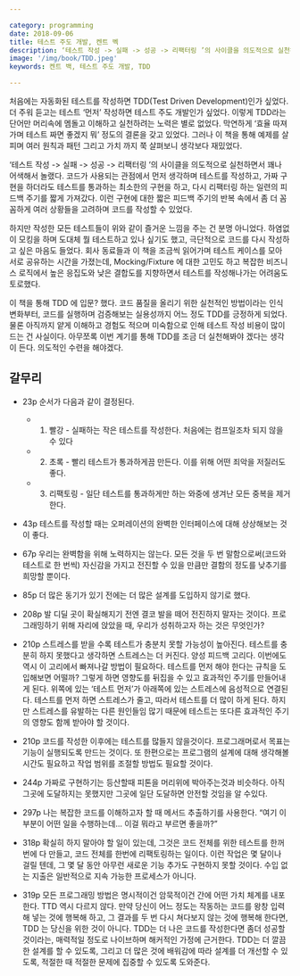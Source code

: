 ```yaml
---

category: programming
date: 2018-09-06
title: 테스트 주도 개발, 켄트 벡
description: ‘테스트 작성 -> 실패 -> 성공 -> 리팩터링 ’의 사이클을 의도적으로 실천하면서 꽤나 어색해서 놀랬다. 코드가 사용되는 관점에서 먼저 생각하며 테스트를 작성하고, 가짜 구현을 하더라도 테스트를 통과하는 최소한의 구현을 하고, 다시 리팩터링 하는 일련의 피드백 주기를 짧게 가져갔다. 이런 구현에 대한 피드백 짧은 주기의 반복 속에서 좀 더 꼼꼼하게 여러 상황들을 고려한 코드를 작성할 수 있었다.
image: '/img/book/TDD.jpeg'
keywords: 켄트 백, 테스트 주도 개발, TDD

---
```


처음에는 자동화된 테스트를 작성하면 TDD(Test Driven Development)인가 싶었다. 더 주워 듣고는 테스트 ‘먼저’ 작성하면 테스트 주도 개발인가 싶었다.  이렇게 TDD라는 단어만 머리속에 멤돌고 이해하고 실천하려는 노력은 별로 없었다.  막연하게 ‘효율 따져가며 테스트 짜면 좋겠지 뭐’ 정도의 결론을 갖고 있었다. 그러나 이 책을 통해 예제를 살피며 여러 원칙과 패턴 그리고 가치 까지 쭉 살펴보니 생각보다 재밌었다.

‘테스트 작성 -> 실패 -> 성공 -> 리팩터링 ’의 사이클을 의도적으로 실천하면서 꽤나 어색해서 놀랬다. 코드가 사용되는 관점에서 먼저 생각하며 테스트를 작성하고, 가짜 구현을 하더라도 테스트를 통과하는 최소한의 구현을 하고, 다시 리팩터링 하는 일련의 피드백 주기를 짧게 가져갔다. 이런 구현에 대한 짧은 피드백 주기의 반복 속에서 좀 더 꼼꼼하게 여러 상황들을 고려하며 코드를 작성할 수 있었다.

하지만 작성한 모든 테스트들이 위와 같이 즐거운 느낌을 주는 건 분명 아니었다. 하염없이 모킹을 하며 도대체 뭘 테스트하고 있나 싶기도 했고, 극단적으로 코드를 다시 작성하고 싶은 마음도 들었다. 회사 동료들과 이 책을 조금씩 읽어가며 테스트 케이스를 모아 서로 공유하는 시간을 가졌는데,  Mocking/Fixture 에 대한 고민도 하고 복잡한 비즈니스 로직에서 높은 응집도와 낮은 결합도를 지향하면서 테스트를 작성해나가는 어려움도 토로했다.

이 책을 통해 TDD 에 입문? 했다. 코드 품질을 올리기 위한 실천적인 방법이라는 인식 변화부터, 코드를 실행하며 검증해보는 실용성까지 어느 정도 TDD를 긍정하게 되었다. 물론 아직까지 얕게 이해하고 경험도 적으며 미숙함으로 인해 테스트 작성 비용이 많이 드는 건 사실이다. 아무쪼록 이번 계기를 통해 TDD를 조금 더 실천해봐야 겠다는 생각이 든다. 의도적인 수련을 해야겠다.


## 갈무리 
- 23p 순서가 다음과 같이 결정된다.
	- 1. 빨강 - 실패하는 작은 테스트를 작성한다. 처음에는 컴프일조차 되지 않을 수 있다 
	- 2. 초록 - 빨리 테스트가 통과하게끔 만든다. 이를 위해 어떤 죄악을 저질러도 좋다.
	- 3. 리팩토링  - 일단 테스트를 통과하게만 하는 와중에 생겨난 모든 중복을 제거한다.

- 43p 테스트를 작성할 때는 오퍼레이션의 완벽한 인터페이스에 대해 상상해보는 것이 좋다.
- 67p 우리는 완벽함을 위해 노력하지는 않는다. 모든 것을 두 번 말함으로써(코드와 테스트로 한 번씩) 자신감을 가지고 전진할 수 있을 만큼만 결함의 정도를 낮추기를 희망할 뿐이다.
- 85p 더 많은 동기가 있기 전에는 더 많은 설계를 도입하지 않기로 했다.
- 208p 발 디딜 곳이 확실해지기 전엔 결코 발을 떼어 전진하지 말자는 것이다. 프로그래밍하기 위해 자리에 앉았을 때, 우리가 성취하고자 하는 것은 무엇인가?
- 210p 스트레스를 받을  수록 테스트가 충분치 못할 가능성이 높아진다. 테스트를 충분히 하지 못했다고 생각하면 스트레스는 더 커진다. 양성 피드백 고리다. 이번에도 역시 이 고리에서 빠져나갈 방법이 필요하다. 테스트를 먼저 해야 한다는 규칙을 도입해보면 어떨까? 그렇게 하면 영향도를 뒤집을 수 있고 효과적인 주기를 만들어내게 된다. 위쪽에 있는 ‘테스트 먼저’가 아래쪽에 있는 스트레스에 음성적으로 연결된다. 테스트를 먼저 하면 스트레스가 줄고, 따라서 테스트를 더 많이 하게 된다. 하지만 스트레스를 유발하는 다른 원인들임 많기 때문에 테스트는 또다른 효과적인 주기의 영향도 함께 받아야 할 것이다.
- 210p 코드를 작성한 이후에는 테스트를 많들지 않을것이다. 프로그래머로서 목표는 기능이 실행되도록 만드는 것이다. 또 한편으로는 프로그램의 설계에 대해 생각해볼 시간도 필요하고 작업 범위를 조절할 방법도 필요할 것이다.
- 244p 가짜로 구현하기는 등산할때 피톤을 머리위에 박아주는것과 비슷하다. 아직 그곳에 도달하지는 못했지만 그곳에 일단 도달하면 안전할 것임을 알 수있다.
- 297p 나는 복잡한 코드를 이해하고자 할 때 메서드 추출하기를 사용한다. “여기 이부분이 어떤 일을 수행하는데... 이걸 뭐라고 부르면 좋을까?”
- 318p 확실히 하지 말아야 할 일이 있는데, 그것은 코드 전체를 위한 테스트를 한꺼번에 다 만들고, 코드 전체를 한번에 리팩토링하는 일이다. 이런 작업은 몇 달이나 걸릴 텐데, 그 몇 달 동안 아무런 새로운 기능 추가도 구현하지 못할 것이다. 수입 없는 지출은 일반적으로 지속 가능한 프로세스가 아니다.
- 319p 모든 프로그래밍 방법은 명시적이건 암묵적이건 간에 어떤 가치 체계를 내포한다. TTD 역시 다르지 않다. 만약 당신이 어느 정도는 작동하는 코드를 왕창 입력해 넣는 것에 행복해 하고, 그 결과를 두 번 다시 쳐다보지 않는 것에 행복해 한다면, TDD 는 당신을 위한 것이 아니다. TDD는 더 나은 코드를 작성한다면 좀더 성공할 것이라는, 매력적일 정도로 나이브하며 해커적인 가정에 근거한다. TDD는 더 깔끔한 설계를 할 수 있도록, 그리고 더 많은 것에 배워감에 따라 설계를 더 개선할 수 있도록, 적절한 때 적절한 문제에 집중할 수 있도록 도와준다.
